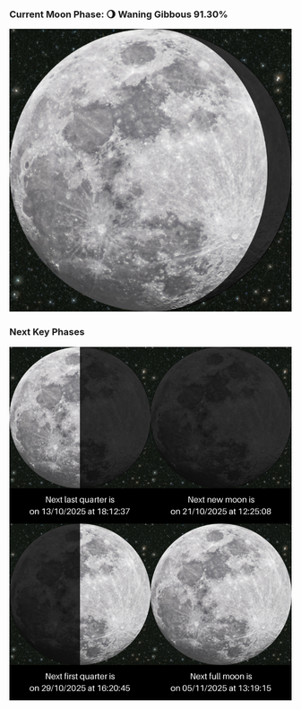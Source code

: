 ### Current Moon Phase: 🌖 Waning Gibbous 91.30%
![Moon Phase](moonphase.png)
### Next Key Phases
![Gallery](gallery.png)
